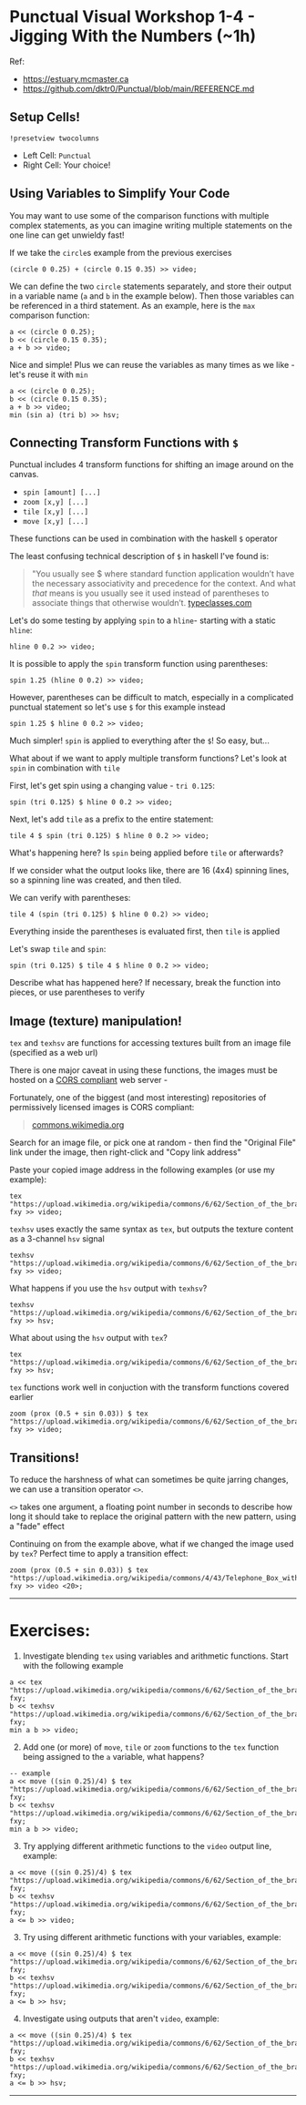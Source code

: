 # Punctual Visual Workshop 1-4 - Jigging With the Numbers (~1h)

Ref: 
 - https://estuary.mcmaster.ca
 - https://github.com/dktr0/Punctual/blob/main/REFERENCE.md

## Setup Cells!

`!presetview twocolumns`

 - Left Cell: `Punctual`
 - Right Cell:  Your choice!

## Using Variables to Simplify Your Code

You may want to use some of the comparison functions with multiple complex statements, as you can imagine writing multiple statements on the one line can get unwieldy fast!

If we take the `circle`s example from the previous exercises

```
(circle 0 0.25) + (circle 0.15 0.35) >> video;
```

We can define the two `circle` statements separately, and store their output in a variable name (`a` and `b` in the example below). Then those variables can be referenced in a third statement. As an example, here is the `max` comparison function:

```
a << (circle 0 0.25);
b << (circle 0.15 0.35);
a + b >> video;
```
Nice and simple! Plus we can reuse the variables as many times as we like - let's reuse it with `min`
```
a << (circle 0 0.25);
b << (circle 0.15 0.35);
a + b >> video;
min (sin a) (tri b) >> hsv;
```

## Connecting Transform Functions with `$`

Punctual includes 4 transform functions for shifting an image around on the canvas. 
 - `spin [amount] [...]`
 - `zoom [x,y] [...]`
 - `tile [x,y] [...]`
 - `move [x,y] [...]`

These functions can be used in combination with the haskell `$` operator

The least confusing technical description of `$` in haskell I've found is:

> "You usually see $ where standard function application wouldn’t have the necessary associativity and precedence for the context. And what *that* means is you usually see it used instead of parentheses to associate things that otherwise wouldn’t.
> [typeclasses.com](https://typeclasses.com/featured/dollar)

Let's do some testing by applying `spin` to a `hline`- starting with a static `hline`:

```
hline 0 0.2 >> video;
```

It is possible to apply the `spin` transform function using parentheses:

```
spin 1.25 (hline 0 0.2) >> video;
```

However, parentheses can be difficult to match, especially in a complicated punctual statement so let's use `$` for this example instead

```
spin 1.25 $ hline 0 0.2 >> video;
```

Much simpler! `spin` is applied to everything after the `$`! So easy, but...

What about if we want to apply multiple transform functions? Let's look at `spin` in combination with `tile`

First, let's get spin using a changing value - `tri 0.125`:

```
spin (tri 0.125) $ hline 0 0.2 >> video;
```

Next, let's add `tile` as a prefix to the entire statement:

```
tile 4 $ spin (tri 0.125) $ hline 0 0.2 >> video;
```

What's happening here? Is `spin` being applied before `tile` or afterwards?

If we consider what the output looks like, there are 16 (4x4) spinning lines, so a spinning line was created, and then tiled.

We can verify with parentheses:

```
tile 4 (spin (tri 0.125) $ hline 0 0.2) >> video;
```

Everything inside the parentheses is evaluated first, then `tile` is applied

Let's swap `tile` and `spin`:

```
spin (tri 0.125) $ tile 4 $ hline 0 0.2 >> video;
```

Describe what has happened here? If necessary, break the function into pieces, or use parentheses to verify 


## Image (texture) manipulation!

`tex` and `texhsv` are functions for accessing textures built from an image file (specified as a web url)

There is one major caveat in using these functions, the images must be hosted on a [CORS compliant](https://developer.mozilla.org/en-US/docs/Web/HTTP/CORS) web server - 

Fortunately, one of the biggest (and most interesting) repositories of permissively licensed images is CORS compliant:

 > [commons.wikimedia.org](https://commons.wikimedia.org/wiki/Category:Images)

Search for an image file, or pick one at random - then find the "Original File" link under the image, then right-click and "Copy link address"

Paste your copied image address in the following examples (or use my example):

```
tex "https://upload.wikimedia.org/wikipedia/commons/6/62/Section_of_the_brain%2C_19th_century._Wellcome_L0000838.jpg" fxy >> video;
```

`texhsv` uses exactly the same syntax as `tex`, but outputs the texture content as a 3-channel `hsv` signal

```
texhsv "https://upload.wikimedia.org/wikipedia/commons/6/62/Section_of_the_brain%2C_19th_century._Wellcome_L0000838.jpg" fxy >> video;
```

What happens if you use the `hsv` output with `texhsv`?

```
texhsv "https://upload.wikimedia.org/wikipedia/commons/6/62/Section_of_the_brain%2C_19th_century._Wellcome_L0000838.jpg" fxy >> hsv;
```

What about using the `hsv` output with `tex`?

```
tex "https://upload.wikimedia.org/wikipedia/commons/6/62/Section_of_the_brain%2C_19th_century._Wellcome_L0000838.jpg" fxy >> hsv;
```

`tex` functions work well in conjuction with the transform functions covered earlier

```
zoom (prox (0.5 + sin 0.03)) $ tex "https://upload.wikimedia.org/wikipedia/commons/6/62/Section_of_the_brain%2C_19th_century._Wellcome_L0000838.jpg" fxy >> video;
```

## Transitions!

To reduce the harshness of what can sometimes be quite jarring changes, we can use a transition operator `<>`.

`<>` takes one argument, a floating point number in seconds to describe how long it should take to replace the original pattern with the new pattern, using a "fade" effect

Continuing on from the example above, what if we changed the image used by `tex`? Perfect time to apply a transition effect:

```
zoom (prox (0.5 + sin 0.03)) $ tex "https://upload.wikimedia.org/wikipedia/commons/4/43/Telephone_Box_with_a_View_%28geograph_2506046%29.jpg" fxy >> video <20>;
```

---

# Exercises:

1. Investigate blending `tex` using variables and arithmetic functions. Start with the following example
```
a << tex "https://upload.wikimedia.org/wikipedia/commons/6/62/Section_of_the_brain%2C_19th_century._Wellcome_L0000838.jpg" fxy;
b << texhsv "https://upload.wikimedia.org/wikipedia/commons/6/62/Section_of_the_brain%2C_19th_century._Wellcome_L0000838.jpg" fxy;
min a b >> video;
```

2. Add one (or more) of `move`, `tile` or `zoom` functions to the `tex` function being assigned to the `a` variable, what happens?
```
-- example
a << move ((sin 0.25)/4) $ tex "https://upload.wikimedia.org/wikipedia/commons/6/62/Section_of_the_brain%2C_19th_century._Wellcome_L0000838.jpg" fxy;
b << texhsv "https://upload.wikimedia.org/wikipedia/commons/6/62/Section_of_the_brain%2C_19th_century._Wellcome_L0000838.jpg" fxy;
min a b >> video;
```

3. Try applying different arithmetic functions to the `video` output line, example:
```
a << move ((sin 0.25)/4) $ tex "https://upload.wikimedia.org/wikipedia/commons/6/62/Section_of_the_brain%2C_19th_century._Wellcome_L0000838.jpg" fxy;
b << texhsv "https://upload.wikimedia.org/wikipedia/commons/6/62/Section_of_the_brain%2C_19th_century._Wellcome_L0000838.jpg" fxy;
a <= b >> video;
```

3. Try using different arithmetic functions with your variables, example:
```
a << move ((sin 0.25)/4) $ tex "https://upload.wikimedia.org/wikipedia/commons/6/62/Section_of_the_brain%2C_19th_century._Wellcome_L0000838.jpg" fxy;
b << texhsv "https://upload.wikimedia.org/wikipedia/commons/6/62/Section_of_the_brain%2C_19th_century._Wellcome_L0000838.jpg" fxy;
a <= b >> hsv;
```

4. Investigate using outputs that aren't `video`, example:
```
a << move ((sin 0.25)/4) $ tex "https://upload.wikimedia.org/wikipedia/commons/6/62/Section_of_the_brain%2C_19th_century._Wellcome_L0000838.jpg" fxy;
b << texhsv "https://upload.wikimedia.org/wikipedia/commons/6/62/Section_of_the_brain%2C_19th_century._Wellcome_L0000838.jpg" fxy;
a <= b >> hsv;
```

---
